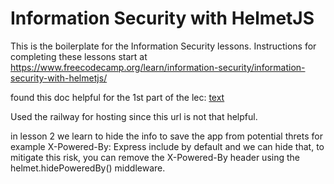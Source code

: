 # Information Security with HelmetJS

This is the boilerplate for the Information Security lessons. Instructions for completing these lessons start at https://www.freecodecamp.org/learn/information-security/information-security-with-helmetjs/

found this doc helpful for the 1st part of the lec: [text](https://www.freecodecamp.org/news/how-to-deploy-nodejs-application-with-render/)

Used the railway for hosting since this url is not that helpful.

in lesson 2 we learn to hide the info to save the app from potential threts for example X-Powered-By: Express include by default and we can hide that, to mitigate this risk, you can remove the X-Powered-By header using the helmet.hidePoweredBy() middleware.